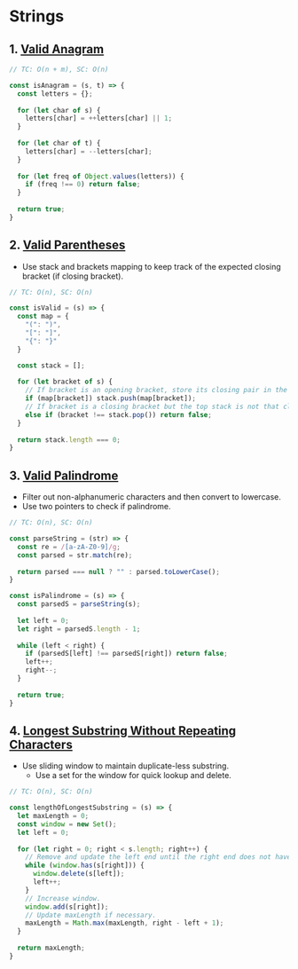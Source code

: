 # Strings

## 1. [Valid Anagram](https://leetcode.com/problems/valid-anagram/)
```js
// TC: O(n + m), SC: O(n)

const isAnagram = (s, t) => {
  const letters = {};
  
  for (let char of s) {
    letters[char] = ++letters[char] || 1;
  }
  
  for (let char of t) {
    letters[char] = --letters[char];
  }
  
  for (let freq of Object.values(letters)) {
    if (freq !== 0) return false;
  }
  
  return true;
}
```

## 2. [Valid Parentheses](https://leetcode.com/problems/valid-parentheses/)
- Use stack and brackets mapping to keep track of the expected closing bracket (if closing bracket).
```js
// TC: O(n), SC: O(n)

const isValid = (s) => {
  const map = {
    "(": ")",
    "[": "]",
    "{": "}"
  }

  const stack = [];
  
  for (let bracket of s) {
    // If bracket is an opening bracket, store its closing pair in the stack.
    if (map[bracket]) stack.push(map[bracket]);
    // If bracket is a closing bracket but the top stack is not that closing bracket, invalid.
    else if (bracket !== stack.pop()) return false;
  }
  
  return stack.length === 0;
}
```

## 3. [Valid Palindrome](https://leetcode.com/problems/valid-palindrome/)
- Filter out non-alphanumeric characters and then convert to lowercase.
- Use two pointers to check if palindrome.
```js
// TC: O(n), SC: O(n)

const parseString = (str) => {
  const re = /[a-zA-Z0-9]/g;
  const parsed = str.match(re);
  
  return parsed === null ? "" : parsed.toLowerCase();
}

const isPalindrome = (s) => {
  const parsedS = parseString(s);
  
  let left = 0;
  let right = parsedS.length - 1;
  
  while (left < right) {
    if (parsedS[left] !== parsedS[right]) return false;
    left++;
    right--;
  }
  
  return true;
}
```

## 4. [Longest Substring Without Repeating Characters](https://leetcode.com/problems/longest-substring-without-repeating-characters/)
- Use sliding window to maintain duplicate-less substring.
  - Use a set for the window for quick lookup and delete.
```js
// TC: O(n), SC: O(n)

const lengthOfLongestSubstring = (s) => {
  let maxLength = 0;
  const window = new Set();
  let left = 0;
  
  for (let right = 0; right < s.length; right++) {
    // Remove and update the left end until the right end does not have a duplicate(s) in the substring.
    while (window.has(s[right])) {
      window.delete(s[left]);
      left++;
    }
    // Increase window.
    window.add(s[right]);
    // Update maxLength if necessary.
    maxLength = Math.max(maxLength, right - left + 1);
  }
  
  return maxLength;
}
```
